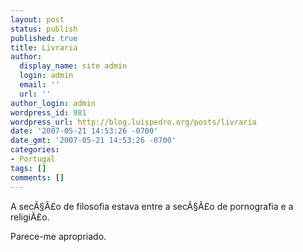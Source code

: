 ```yaml
---
layout: post
status: publish
published: true
title: Livraria
author:
  display_name: site admin
  login: admin
  email: ''
  url: ''
author_login: admin
wordpress_id: 981
wordpress_url: http://blog.luispedro.org/posts/livraria
date: '2007-05-21 14:53:26 -0700'
date_gmt: '2007-05-21 14:53:26 -0700'
categories:
- Portugal
tags: []
comments: []
---
```

<p>A sec&Atilde;&sect;&Atilde;&pound;o de filosofia estava entre a sec&Atilde;&sect;&Atilde;&pound;o de pornografia e a religi&Atilde;&pound;o.</p>
<p>Parece-me apropriado.</p>
